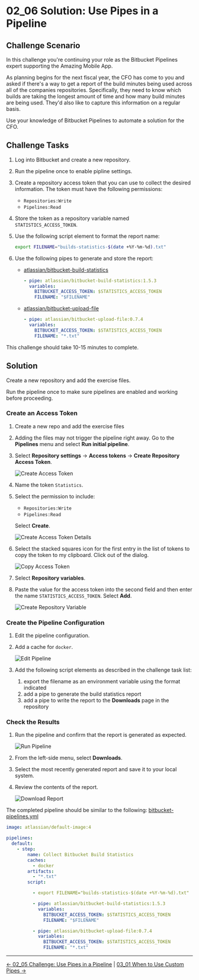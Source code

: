 # 02_06 Solution: Use Pipes in a Pipeline

## Challenge Scenario

In this challenge you're continuing your role as the Bitbucket Pipelines expert supporting the Amazing Mobile App.

As planning begins for the next fiscal year, the CFO has come to you and asked if there's a way to get a report of the build minutes being used across all of the companies repositories.  Specifically, they need to know which builds are taking the longest amount of time and how many build minutes are being used.  They'd also like to capture this information on a regular basis.

Use your knowledge of Bitbucket Pipelines to automate a solution for the CFO.

## Challenge Tasks

1. Log into Bitbucket and create a new repository.
1. Run the pipeline once to enable pipline settings.
1. Create a repository access token that you can use to collect the desired information.  The token must have the following permissions:

    - `Repositories:Write`
    - `Pipelines:Read`

1. Store the token as a repository variable named `STATISTICS_ACCESS_TOKEN`.
1. Use the following script element to format the report name:

    ```bash
    export FILENAME="builds-statistics-$(date +%Y-%m-%d).txt"
    ```

1. Use the following pipes to generate and store the report:

    - [atlassian/bitbucket-build-statistics](https://bitbucket.org/atlassian/bitbucket-build-statistics/src/master/)

        ```yaml
        - pipe: atlassian/bitbucket-build-statistics:1.5.3
          variables:
            BITBUCKET_ACCESS_TOKEN: $STATISTICS_ACCESS_TOKEN
            FILENAME: "$FILENAME"
        ```

    - [atlassian/bitbucket-upload-file](https://bitbucket.org/atlassian/bitbucket-upload-file/src/master/)

        ```yaml
        - pipe: atlassian/bitbucket-upload-file:0.7.4
          variables:
            BITBUCKET_ACCESS_TOKEN: $STATISTICS_ACCESS_TOKEN
            FILENAME: "*.txt"
        ```

This challenge should take 10-15 minutes to complete.

## Solution

Create a new repository and add the exercise files.

Run the pipeline once to make sure pipelines are enabled and working before proceeding.

### Create an Access Token

1. Create a new repo and add the exercise files
1. Adding the files may not trigger the pipeline right away.  Go to the **Pipelines** menu and select **Run initial pipeline**.
1. Select **Repository settings** -> **Access tokens** -> **Create Repository Access Token**.

    ![Create Access Token](./images/00000_create-access-token-0.png)

1. Name the token `Statistics`.
1. Select the permission to include:

    - `Repositories:Write`
    - `Pipelines:Read`

   Select **Create**.

    ![Create Access Token Details](./images/00001_create-access-token-1.png)

1. Select the stacked squares icon for the first entry in the list of tokens to copy the token to my clipboard. Click out of the dialog.

    ![Copy Access Token](./images/00002_copy-access-token.png)

1. Select **Repository variables**.
1. Paste the value for the access token into the second field and then enter the name `STATISTICS_ACCESS_TOKEN`. Select **Add**.

    ![Create Repository Variable](./images/00003_create-repository-variable.png)

### Create the Pipeline Configuration

1. Edit the pipeline configuration.
1. Add a cache for `docker`.

    ![Edit Pipeline](./images/00004_edit-pipeline.png)

1. Add the following script elements as described in the challenge task list:

    1. export the filename as an environment variable using the format indicated
    1. add a pipe to generate the build statistics report
    1. add a pipe to write the report to the **Downloads** page in the repository

### Check the Results

1. Run the pipeline and confirm that the report is generated as expected.

    ![Run Pipeline](./images/00005_run-pipeline.png)

1. From the left-side menu, select **Downloads**.
1. Select the most recently generated report and save it to your local system.
1. Review the contents of the report.

    ![Download Report](./images/00006_download-report.png)

The completed pipeline should be similar to the following: [bitbucket-pipelines.yml](./bitbucket-pipelines.yml)

```yaml
image: atlassian/default-image:4

pipelines:
  default:
    - step:
        name: Collect Bitbucket Build Statistics
        caches:
          - docker
        artifacts:
          - "*.txt"
        script:

          - export FILENAME="builds-statistics-$(date +%Y-%m-%d).txt"

          - pipe: atlassian/bitbucket-build-statistics:1.5.3
            variables:
              BITBUCKET_ACCESS_TOKEN: $STATISTICS_ACCESS_TOKEN
              FILENAME: "$FILENAME"

          - pipe: atlassian/bitbucket-upload-file:0.7.4
            variables:
              BITBUCKET_ACCESS_TOKEN: $STATISTICS_ACCESS_TOKEN
              FILENAME: "*.txt"
```

<!-- FooterStart -->
---
[← 02_05 Challenge: Use Pipes in a Pipeline](../02_05_challenge_use_pipes_in_a_pipeline/README.md) | [03_01 When to Use Custom Pipes →](../../ch3_create_custom_pipes/03_01_when_to_use_custom_pipes/README.md)
<!-- FooterEnd -->
